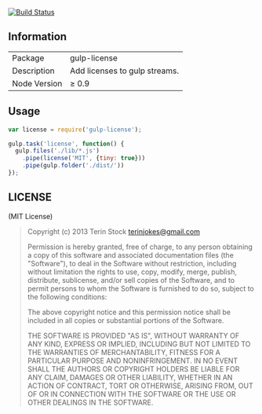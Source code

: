 [![Build Status](https://travis-ci.org/terinjokes/gulp-license.png?branch=master)](https://travis-ci.org/terinjokes/gulp-license)

## Information

<table>
<tr>
<td>Package</td><td>gulp-license</td>
</tr>
<tr>
<td>Description</td>
<td>Add licenses to gulp streams.</td>
</tr>
<tr>
<td>Node Version</td>
<td>≥ 0.9</td>
</tr>
</table>

## Usage

```javascript
var license = require('gulp-license');

gulp.task('license', function() {
  gulp.files('./lib/*.js')
    .pipe(license('MIT', {tiny: true}))
    .pipe(gulp.folder('./dist/'))
});
```

## LICENSE

(MIT License)

> Copyright (c) 2013 Terin Stock <terinjokes@gmail.com>
>
> Permission is hereby granted, free of charge, to any person obtaining
> a copy of this software and associated documentation files (the
> "Software"), to deal in the Software without restriction, including
> without limitation the rights to use, copy, modify, merge, publish,
> distribute, sublicense, and/or sell copies of the Software, and to
> permit persons to whom the Software is furnished to do so, subject to
> the following conditions:
>
> The above copyright notice and this permission notice shall be
> included in all copies or substantial portions of the Software.
>
> THE SOFTWARE IS PROVIDED "AS IS", WITHOUT WARRANTY OF ANY KIND,
> EXPRESS OR IMPLIED, INCLUDING BUT NOT LIMITED TO THE WARRANTIES OF
> MERCHANTABILITY, FITNESS FOR A PARTICULAR PURPOSE AND
> NONINFRINGEMENT. IN NO EVENT SHALL THE AUTHORS OR COPYRIGHT HOLDERS BE
> LIABLE FOR ANY CLAIM, DAMAGES OR OTHER LIABILITY, WHETHER IN AN ACTION
> OF CONTRACT, TORT OR OTHERWISE, ARISING FROM, OUT OF OR IN CONNECTION
> WITH THE SOFTWARE OR THE USE OR OTHER DEALINGS IN THE SOFTWARE.

